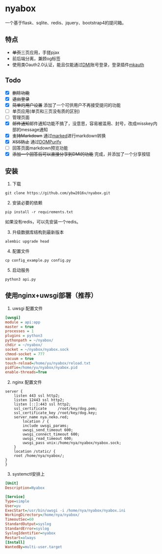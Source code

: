 # nyabox

一个基于flask、sqlite、redis、jquery、bootstrap4的提问箱。

## 特点

* ~~单页~~三页应用，手搓pjax
* 前后端分离，兼顾og标签
* 使用类Oauth2.0认证，能且仅能通过[DMI](https://m.dogcraft.top)账号登录，登录插件[mkauth](https://github.com/ybw2016v/mkauth)

## Todo

- [x] ~~删除功能~~
- [x] ~~退出登录~~
- [x] ~~简单的用户设置~~ 添加了一个可供用户不再接受提问的功能
- [ ] 单页应用(单页和三页没有质的区别)
- [ ] 管理页面
- [x] ~~邮件通知~~邮件通知功能不搞了，没意思，容易被滥用、封号，改成misskey内部的message通知
- [x] ~~支持Markdown~~ 通过[marked](https://github.com/markedjs/marked)进行markdown转换
- [x] ~~XSS防止~~ 通过[DOMPurify](https://github.com/cure53/DOMPurify)
- [ ] 回答页面markdown预览功能
- [x] ~~添加一个回答后可以直接分享到DMI的功能~~ 完成，并添加了一个分享按钮

## 安装

1. 下载

```shell
git clone https://github.com/ybw2016v/nyabox.git
```

2. 安装必要的依赖

```
pip install -r requirements.txt
```

如果没有redis，可以先安装一个redis。

3. 升级数据库结构到最新版本

```
alembic upgrade head
```

4. 配置文件

```
cp config_example.py config.py
```

5. 启动服务

```
python3 api.py
```

## 使用nginx+uwsgi部署（推荐）

1. uwsgi 配置文件

```ini
[uwsgi]
module = api:app
master = true
processes = 1
plugins = python3
pythonpath = ~/nyabox/
chdir = ~/nyabox/
socket = ~/nyabox/nyabox.sock
chmod-socket = 777
vacuum = true
touch-reload=/home/yu/nyabox/reload.txt
pidfie=/home/yu/nyabox/nyabox.pid
enable-threads=True
```


2. nginx 配置文件

```nginx
server {
    listen 443 ssl http2;
    listen 12443 ssl http2;
    listen [::]:443 ssl http2;
    ssl_certificate     /root/key/dog.pem;
    ssl_certificate_key /root/key/dog.key;
    server_name nya.neko.red;
        location / {
        include uwsgi_params;
        uwsgi_send_timeout 600;
        uwsgi_connect_timeout 600;   
        uwsgi_read_timeout 600;
        uwsgi_pass unix:/home/nya/nyabox/nyabox.sock;
    }
    location /static/ {
    root /home/nya/nyabox/;
}
}
```

3. systemctl安排上

```ini
[Unit]
Description=Nyabox

[Service]
Type=simple
User=yu     
ExecStart=/usr/bin/uwsgi -i /home/nya/nyabox/nyabox.ini    
WorkingDirectory=/home/nya/nyabox/         
TimeoutSec=60
StandardOutput=syslog
StandardError=syslog
SyslogIdentifier=nyabox
Restart=always
[Install]
WantedBy=multi-user.target

```

